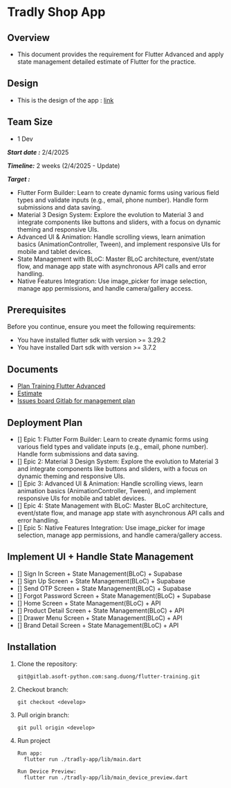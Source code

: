 # Tradly Shop App

## Overview

- This document provides the requirement for Flutter Advanced and apply state management detailed estimate of Flutter for the practice.

## Design

- This is the design of the app : [link](https://www.figma.com/design/cbyU4pamdddEA1uowX8Am8/grocery-marketplace-tradly.app?node-id=0-3983&t=59XXv9seipFbgdzz-0)

## Team Size 

- 1 Dev

***Start date :*** 2/4/2025


***Timeline:*** 2 weeks (2/4/2025 - Update)


***Target :***

- Flutter Form Builder: Learn to create dynamic forms using various field types and validate inputs (e.g., email, phone number). Handle form submissions and data saving.
- Material 3 Design System: Explore the evolution to Material 3 and integrate components like buttons and sliders, with a focus on dynamic theming and responsive UIs.
- Advanced UI & Animation: Handle scrolling views, learn animation basics (AnimationController, Tween), and implement responsive UIs for mobile and tablet devices.
- State Management with BLoC: Master BLoC architecture, event/state flow, and manage app state with asynchronous API calls and error handling.
- Native Features Integration: Use image_picker for image selection, manage app permissions, and handle camera/gallery access.


## Prerequisites
Before you continue, ensure you meet the following requirements:
- You have installed flutter sdk with version >= 3.29.2
- You have installed Dart sdk with version >= 3.7.2
    
## Documents
- [Plan Training Flutter Advanced](https://docs.google.com/document/d/1C4MEFCHJKRIw8ieLzrNhMHKxs5QFlprqjpIcl45ATTc/edit?tab=t.0)
- [Estimate](https://docs.google.com/document/d/1n18975kA_qqnYDn0qf391Ew0WILNyV4SO2RlZZHMaGs/edit?tab=t.0#heading=h.r7uza4gjahs1)
- [Issues board Gitlab for management plan](https://gitlab.asoft-python.com/sang.duong/flutter-training/-/boards)
​
## Deployment Plan
- [] Epic 1: Flutter Form Builder: Learn to create dynamic forms using various field types and validate inputs (e.g., email, phone number). Handle form submissions and data saving.
- [] Epic 2: Material 3 Design System: Explore the evolution to Material 3 and integrate components like buttons and sliders, with a focus on dynamic theming and responsive UIs.
- [] Epic 3: Advanced UI & Animation: Handle scrolling views, learn animation basics (AnimationController, Tween), and implement responsive UIs for mobile and tablet devices.
- [] Epic 4: State Management with BLoC: Master BLoC architecture, event/state flow, and manage app state with asynchronous API calls and error handling.
- [] Epic 5: Native Features Integration: Use image_picker for image selection, manage app permissions, and handle camera/gallery access.


## Implement UI + Handle State Management
- [] Sign In Screen + State Management(BLoC) + Supabase
- [] Sign Up Screen + State Management(BLoC) + Supabase
- [] Send OTP Screen + State Management(BLoC) + Supabase
- [] Forgot Password Screen + State Management(BLoC) + Supabase
- [] Home Screen + State Management(BLoC) + API
- [] Product Detail Screen + State Management(BLoC) + API
- [] Drawer Menu Screen + State Management(BLoC) + API
- [] Brand Detail Screen + State Management(BLoC) + API


## Installation
1. Clone the repository:
​
    ```
   git@gitlab.asoft-python.com:sang.duong/flutter-training.git
    ```
2. Checkout branch:
​
    ```
    git checkout <develop> 
    ```
3. Pull origin branch:
​
    ```
    git pull origin <develop> 
    ```
4. Run project
   ```
   Run app:
     flutter run ./tradly-app/lib/main.dart
   ```

   ```
   Run Device Preview:
     flutter run ./tradly-app/lib/main_device_preview.dart
   ```
